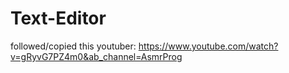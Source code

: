 # Text-Editor

followed/copied this youtuber:
https://www.youtube.com/watch?v=gRyvG7PZ4m0&ab_channel=AsmrProg
